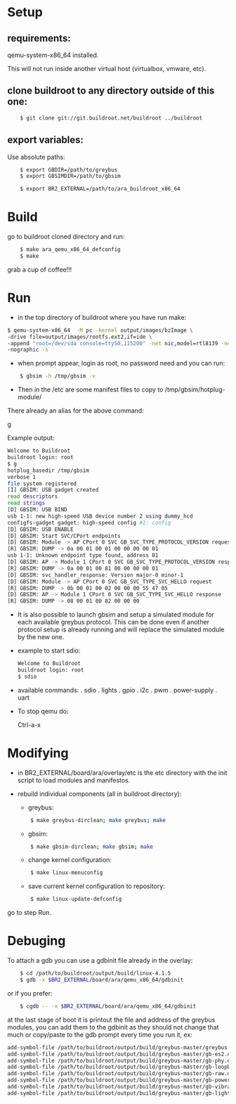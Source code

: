 # Setup #

## requirements: ##

qemu-system-x86_64 installed.

This will not run inside another virtual host (virtualbox, vmware, etc).

## clone buildroot to any directory outside of this one: ##

```sh
	$ git clone git://git.buildroot.net/buildroot ../buildroot
```

## export variables: ##

Use absolute paths:

```sh
	$ export GBDIR=/path/to/greybus
	$ export GBSIMDIR=/path/to/gbsim

	$ export BR2_EXTERNAL=/path/to/ara_buildroot_x86_64
```


# Build #

go to buildroot cloned directory and run:

```sh
	$ make ara_qemu_x86_64_defconfig
	$ make
```

grab a cup of coffee!!!

# Run #

- in the top directory of buildroot where you have run make:

```sh
$ qemu-system-x86_64  -M pc -kernel output/images/bzImage \
-drive file=output/images/rootfs.ext2,if=ide \
-append "root=/dev/sda console=ttyS0,115200" -net nic,model=rtl8139 -net user \
-nographic -s
```

- when prompt appear, login as root, no password need and you can run:
```sh
	$ gbsim -h /tmp/gbsim -v
```
- Then in the /etc are some manifest files to copy to /tmp/gbsim/hotplug-module/

There already an alias for the above command:

g

Example output:
```sh
Welcome to Buildroot
buildroot login: root
$ g
hotplug_basedir /tmp/gbsim
verbose 1
file system registered
[I] GBSIM: USB gadget created
read descriptors
read strings
[D] GBSIM: USB BIND
usb 1-1: new high-speed USB device number 2 using dummy_hcd
configfs-gadget gadget: high-speed config #1: config
[D] GBSIM: USB ENABLE
[D] GBSIM: Start SVC/CPort endpoints
[D] GBSIM: Module -> AP CPort 0 SVC GB_SVC_TYPE_PROTOCOL_VERSION request
[R] GBSIM: DUMP -> 0a 00 01 00 01 00 00 00 00 01
usb 1-1: Unknown endpoint type found, address 81
[D] GBSIM: AP -> Module 1 CPort 0 SVC GB_SVC_TYPE_PROTOCOL_VERSION response
[R] GBSIM: DUMP -> 0a 00 01 00 81 00 00 00 00 01
[D] GBSIM: svc_handler_response: Version major-0 minor-1
[D] GBSIM: Module -> AP CPort 0 SVC GB_SVC_TYPE_SVC_HELLO request
[R] GBSIM: DUMP -> 0b 00 01 00 02 00 00 00 55 47 05
[D] GBSIM: AP -> Module 1 CPort 0 SVC GB_SVC_TYPE_SVC_HELLO response
[R] GBSIM: DUMP -> 08 00 01 00 82 00 00 00
```

- It is also possible to launch gbsim and setup a simulated module for each
available greybus protocol. This can be done even if another protocol setup is
already running and will replace the simulated module by the new one.

- example to start sdio:
	```sh
	Welcome to Buildroot
	buildroot login: root
	$ sdio
	```
- available commands:
	. sdio
	. lights
	. gpio
	. i2c
	. pwm
	. power-supply
	. uart

- To stop qemu do:

	Ctrl-a-x

# Modifying #

* in BR2_EXTERNAL/board/ara/overlay/etc is the etc directory with the init
  script to load modules and manifestos.

* rebuild individual components (all in buildroot directory):

	- greybus:
	```sh
		$ make greybus-dirclean; make greybus; make
	```

	- gbsim:
	```sh
		$ make gbsim-dirclean; make gbsim; make
	```

	- change kernel configuration:
	```sh
		$ make linux-menuconfig
	```

	- save current kernel configuration to repository:
	```sh
		$ make linux-update-defconfig
	```

go to step Run.

# Debuging #

To attach a gdb you can use a gdbinit file already in the overlay:
```sh
	$ cd /path/to/buildroot/output/build/linux-4.1.5
	$ gdb -x $BR2_EXTERNAL/board/ara/qemu_x86_64/gdbinit
```

or if you prefer:
```sh
	$ cgdb -- -x $BR2_EXTERNAL/board/ara/qemu_x86_64/gdbinit
```

at the last stage of boot it is printout the file and address of the greybus
modules, you can add them to the gdbinit as they should not change that much or
copy/paste to the gdb prompt every time you run it, ex:

```sh
add-symbol-file /path/to/buildroot/output/build/greybus-master/greybus.o 0xffffffffa001e000
add-symbol-file /path/to/buildroot/output/build/greybus-master/gb-es2.o 0xffffffffa002c000
add-symbol-file /path/to/buildroot/output/build/greybus-master/gb-phy.o 0xffffffffa0035000
add-symbol-file /path/to/buildroot/output/build/greybus-master/gb-loopback.o 0xffffffffa0041000
add-symbol-file /path/to/buildroot/output/build/greybus-master/gb-raw.o 0xffffffffa0047000
add-symbol-file /path/to/buildroot/output/build/greybus-master/gb-power-supply.o 0xffffffffa004b000
add-symbol-file /path/to/buildroot/output/build/greybus-master/gb-vibrator.o 0xffffffffa004f000
add-symbol-file /path/to/buildroot/output/build/greybus-master/gb-light.o 0xffffffffa0053000
```
